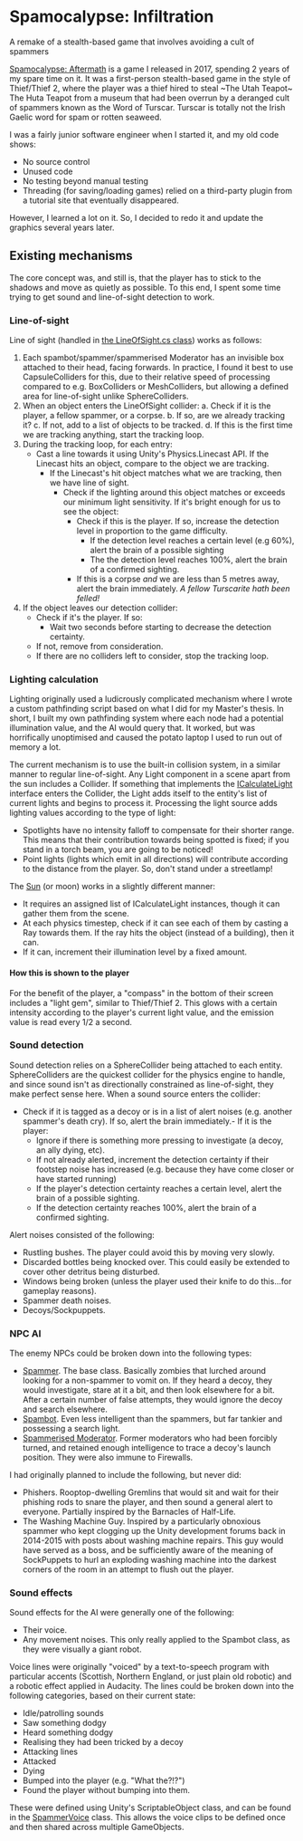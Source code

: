 # Spamocalypse: Infiltration
A remake of a stealth-based game that involves avoiding a cult of spammers

[Spamocalypse: Aftermath](https://gamejolt.com/games/spamocalypse-aftermath/198961) is a game I released in 2017, spending 2 years of my spare time on it. It was a first-person stealth-based game in the style of Thief/Thief 2, where the player was a thief hired to steal ~The Utah Teapot~ The Huta Teapot from a museum that had been overrun by a deranged cult of spammers known as the Word of Turscar. Turscar is totally not the Irish Gaelic word for spam or rotten seaweed.

I was a fairly junior software engineer when I started it, and my old code shows:
- No source control
- Unused code
- No testing beyond manual testing
- Threading (for saving/loading games) relied on a third-party plugin from a tutorial site that eventually disappeared.

However, I learned a lot on it. So, I decided to redo it and update the graphics several years later.


## Existing mechanisms
The core concept was, and still is, that the player has to stick to the shadows and move as quietly as possible. To this end, I spent some time trying to get sound and line-of-sight detection to work.

### Line-of-sight
Line of sight (handled in [the LineOfSight.cs class](./Spamocalypse%20Infiltration/Assets/Scripts/AI/LineOfSight.cs)) works as follows:
1. Each spambot/spammer/spammerised Moderator has an invisible box attached to their head, facing forwards. In practice, I found it best to use CapsuleColliders for this, due to their relative speed of processing compared to e.g. BoxColliders or MeshColliders, but allowing a defined area for line-of-sight unlike SphereColliders.
2. When an object enters the LineOfSight collider:
    a. Check if it is the player, a fellow spammer, or a corpse.
    b. If so, are we already tracking it?
    c. If not, add to a list of objects to be tracked.
    d. If this is the first time we are tracking anything, start the tracking loop.
3. During the tracking loop, for each entry:
    - Cast a line towards it using Unity's Physics.Linecast API. If the Linecast hits an object, compare to the object we are tracking.
        - If the Linecast's hit object matches what we are tracking, then we have line of sight.
            - Check if the lighting around this object matches or exceeds our minimum light sensitivity. If it's bright enough for us to see the object:
                - Check if this is the player. If so, increase the detection level in proportion to the game difficulty.
                    - If the detection level reaches a certain level (e.g 60%), alert the brain of a possible sighting
                    - The the detection level reaches 100%, alert the brain of a confirmed sighting.
                - If this is a corpse _and_ we are less than 5 metres away, alert the brain immediately. _A fellow Turscarite hath been felled!_
4. If the object leaves our detection collider:
    - Check if it's the player. If so:
        - Wait two seconds before starting to decrease the detection certainty.
    - If not, remove from consideration.
    - If there are no colliders left to consider, stop the tracking loop.

### Lighting calculation
Lighting originally used a ludicrously complicated mechanism where I wrote a custom pathfinding script based on what I did for my Master's thesis. In short, I built my own pathfinding system where each node had a potential illumination value, and the AI would query that. It worked, but was horrifically unoptimised and caused the potato laptop I used to run out of memory a lot.

The current mechanism is to use the built-in collision system, in a similar manner to regular line-of-sight. Any Light component in a scene apart from the sun includes a Collider. If something that implements the [ICalculateLight](/Spamocalypse%20Infiltration/Assets/Scripts/Lighting/ICalculateLight.cs) interface enters the Collider, the Light adds itself to the entity's list of current lights and begins to process it. Processing the light source adds lighting values according to the type of light:
- Spotlights have no intensity falloff to compensate for their shorter range. This means that their contribution towards being spotted is fixed; if you stand in a torch beam, you are going to be noticed!
- Point lights (lights which emit in all directions) will contribute according to the distance from the player. So, don't stand under a streetlamp!

The [Sun](./Spamocalypse%20Infiltration/Assets/Scripts/Lighting/Sun.cs) (or moon) works in a slightly different manner:
- It requires an assigned list of ICalculateLight instances, though it can gather them from the scene.
- At each physics timestep, check if it can see each of them by casting a Ray towards them. If the ray hits the object (instead of a building), then it can.
- If it can, increment their illumination level by a fixed amount.

#### How this is shown to the player
For the benefit of the player, a "compass" in the bottom of their screen includes a "light gem", similar to Thief/Thief 2. This glows with a certain intensity according to the player's current light value, and the emission value is read every 1/2 a second.

### Sound detection
Sound detection relies on a SphereCollider being attached to each entity. SphereColliders are the quickest collider for the physics engine to handle, and since sound isn't as directionally constrained as line-of-sight, they make perfect sense here. When a sound source enters the collider:
- Check if it is tagged as a decoy or is in a list of alert noises (e.g. another spammer's death cry). If so, alert the brain immediately.- If it is the player:
    - Ignore if there is something more pressing to investigate (a decoy, an ally dying, etc).
    - If not already alerted, increment the detection certainty if their footstep noise has increased (e.g. because they have come closer or have started running)
    - If the player's detection certainty reaches a certain level, alert the brain of a possible sighting.
    - If the detection certainty reaches 100%, alert the brain of a confirmed sighting.

Alert noises consisted of the following:
- Rustling bushes. The player could avoid this by moving very slowly.
- Discarded bottles being knocked over. This could easily be extended to cover other detritus being disturbed.
- Windows being broken (unless the player used their knife to do this...for gameplay reasons).
- Spammer death noises.
- Decoys/Sockpuppets.

### NPC AI
The enemy NPCs could be broken down into the following types:
- [Spammer](./Spamocalypse%20Infiltration/Assets/Scripts/AI/SpammerFSM.cs). The base class. Basically zombies that lurched around looking for a non-spammer to vomit on. If they heard a decoy, they would investigate, stare at it a bit, and then look elsewhere for a bit. After a certain number of false attempts, they would ignore the decoy and search elsewhere.
- [Spambot](./Spamocalypse%20Infiltration/Assets/Scripts/AI/Spambot.cs). Even less intelligent than the spammers, but far tankier and possessing a search light.
- [Spammerised Moderator](./Spamocalypse%20Infiltration/Assets/Scripts/AI/Moderator.cs). Former moderators who had been forcibly turned, and retained enough intelligence to trace a decoy's launch position. They were also immune to Firewalls.

I had originally planned to include the following, but never did:
- Phishers. Rooptop-dwelling Gremlins that would sit and wait for their phishing rods to snare the player, and then sound a general alert to everyone. Partially inspired by the Barnacles of Half-Life.
- The Washing Machine Guy. Inspired by a particularly obnoxious spammer who kept clogging up the Unity development forums back in 2014-2015 with posts about washing machine repairs. This guy would have served as a boss, and be sufficiently aware of the meaning of SockPuppets to hurl an exploding washing machine into the darkest corners of the room in an attempt to flush out the player.

### Sound effects
Sound effects for the AI were generally one of the following:
- Their voice.
- Any movement noises. This only really applied to the Spambot class, as they were visually a giant robot.

Voice lines were originally "voiced" by a text-to-speech program with particular accents (Scottish, Northern England, or just plain old robotic) and a robotic effect applied in Audacity. The lines could be broken down into the following categories, based on their current state:
- Idle/patrolling sounds
- Saw something dodgy
- Heard something dodgy
- Realising they had been tricked by a decoy
- Attacking lines
- Attacked
- Dying
- Bumped into the player (e.g. "What the?!?")
- Found the player without bumping into them.

These were defined using Unity's ScriptableObject class, and can be found in the [SpammerVoice](./Spamocalypse%20Infiltration/Assets/Scripts/AI/SpammerVoice.cs) class. This allows the voice clips to be defined once and then shared across multiple GameObjects.